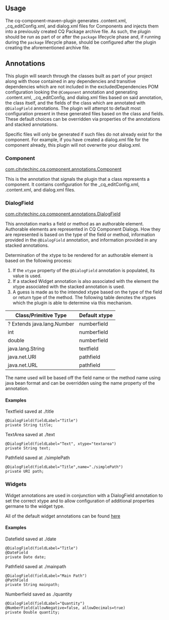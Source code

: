 ## Usage

The cq-component-maven-plugin generates .content.xml, _cq_editConfig.xml, and dialog.xml files for Components
and injects them into a previously created CQ Package archive file.  As such, the plugin should be run as part of
or after the `package` lifecycle phase and, if running during the `package` lifecycle phase, should be configured after the
plugin creating the aforementioned archive file.

## Annotations

This plugin will search through the classes built as part of your project along with those contained in any
dependencies and transitive dependencies which are not included in the excludedDependencies POM configuration
looking the `@Component` annotation and generating .content.xml, _cq_editConfig, and dialog.xml files based on
said annotation, the class itself, and the fields of the class which are annotated with `@DialogField` annotations.
The plugin will attempt to default most configuration present in these generated files based on the class and fields.
These default choices can be overridden via properties of the annotations and stacked annotations.

Specific files will only be generated if such files do not already exist for the component.  For example,
if you have created a dialog.xml file for the component already, this plugin will not overwrite your dialog.xml.

### Component
[com.citytechinc.cq.component.annotations.Component](apidocs/com/citytechinc/cq/component/annotations/Component.html)

This is the annotation that signals the plugin that a class represents a component.  It contains configuration for the _cq_editConfig.xml, .content.xml, and dialog.xml files.

### DialogField
[com.citytechinc.cq.component.annotations.DialogField](apidocs/com/citytechinc/cq/component/annotations/DialogField.html)

This annotation marks a field or method as an authorable element.  Authorable elements are represented in CQ Component Dialogs.  How they are represented is based on the type of the field or method, information provided in the `@DialogField` annotation, and information provided in any stacked annotations.

Determination of the xtype to be rendered for an authorable element is based on the following process:

1. If the `xtype` property of the `@DialogField` annotation is populated, its value is used.
2. If a stacked Widget annotation is also associated with the element the xtype associated with the stacked annotation is used.
3. A guess is made as to the intended xtype based on the type of the field or return type of the method.  The following table denotes the xtypes which the plugin is able to determine via this mechanism.

<table class="table table-striped break-words-table">
    <thead>
        <tr>
            <th>Class/Primitive Type</th>
            <th>Default xtype</th>
        </tr>
    </thead>
    <tbody>
        <tr>
            <td>? Extends java.lang.Number</td>
            <td>numberfield</td>
        </tr>
        <tr>
            <td>int</td>
            <td>numberfield</td>
        </tr>
        <tr>
            <td>double</td>
            <td>numberfield</td>
        </tr>
        <tr>
            <td>java.lang.String</td>
            <td>textfield</td>
        </tr>
        <tr>
            <td>java.net.URI</td>
            <td>pathfield</td>
        </tr>
        <tr>
            <td>java.net.URL</td>
            <td>pathfield</td>
        </tr>
    </tbody>
</table>

The name used will be based off the field name or the method name using java bean format and can be overridden using the name property of the annotation.

#### Examples
Textfield saved at ./title

	@DialogField(fieldLabel="Title")
	private String title;

TextArea saved at ./text

    @DialogField(fieldLabel="Text", xtype="textarea")
    private String text;

Pathfield saved at ./simplePath

	@DialogField(fieldLabel="Title",name="./simplePath")
	private URI path;

### Widgets
Widget annotations are used in conjunction with a DialogField annotation to set the correct xtype and to allow configuration of additional properties germane to the widget type.

All of the default widget annotations can be found [here](apidocs/com/citytechinc/cq/component/annotations/widgets/package-summary.html)

#### Examples
Datefield saved at ./date

    @DialogField(fieldLabel="Title")
    @DateField
    private Date date;

Pathfield saved at ./mainpath

    @DialogField(fieldLabel="Main Path")
    @PathField
    private String mainpath;

Numberfield saved as ./quantity

    @DialogField(fieldLabel="Quantity")
    @NumberField(allowNegative=false, allowDecimals=true)
    private Double quantity;

